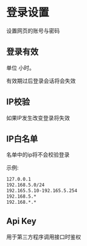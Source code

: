 # 登录设置

设置网页的账号与密码

## 登录有效

单位 小时。

有效期过后登录会话将会失效

## IP校验

如果IP发生改变登录将失效

## IP白名单

名单中的ip将不会校验登录

示例:

```md
127.0.0.1
192.168.5.0/24
192.165.5.10-192.165.5.254
192.168.5.*
192.168.*.*
```

## Api Key

用于第三方程序调用接口时鉴权
